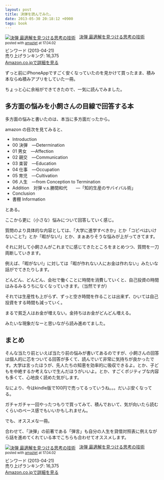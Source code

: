 ```yaml
---
layout: post
title: 決弾を読んでみた。
date: 2013-05-30 20:18:12 +0900
tags: book
---
```

<div class="amazlet-box" style="margin-bottom:0px;"><div class="amazlet-image" style="float:left;margin:0px 12px 1px 0px;"><a href="http://www.amazon.co.jp/exec/obidos/ASIN/B00CHRPZ5O/almond-milk-22/ref=nosim/" name="amazletlink" target="_blank"><img src="https://images-fe.ssl-images-amazon.com/images/I/516Ku8h5AIL._SL160_.jpg" alt="決弾 最適解を見つける思考の技術" style="border: none;" /></a></div><div class="amazlet-info" style="line-height:120%; margin-bottom: 10px"><div class="amazlet-name" style="margin-bottom:10px;line-height:120%"><a href="http://www.amazon.co.jp/exec/obidos/ASIN/B00CHRPZ5O/almond-milk-22/ref=nosim/" name="amazletlink" target="_blank">決弾 最適解を見つける思考の技術</a><div class="amazlet-powered-date" style="font-size:80%;margin-top:5px;line-height:120%">posted with <a href="http://www.amazlet.com/" title="amazlet" target="_blank">amazlet</a> at 17.04.02</div></div><div class="amazlet-detail">ビンワード (2013-04-21)<br />売り上げランキング: 16,375<br /></div><div class="amazlet-sub-info" style="float: left;"><div class="amazlet-link" style="margin-top: 5px"><a href="http://www.amazon.co.jp/exec/obidos/ASIN/B00CHRPZ5O/almond-milk-22/ref=nosim/" name="amazletlink" target="_blank">Amazon.co.jpで詳細を見る</a></div></div></div><div class="amazlet-footer" style="clear: left"></div></div>

ずっと前にiPhoneAppですごく安くなっていたのを見かけて買ったまま、積み本ならぬ積みアプリをしていた一冊。

ちょっと心に余裕ができてきたので、一気に読んでみました。

## 多方面の悩みを小飼さんの目線で回答する本

多方面の悩みと書いたのは、本当に多方面だったから。

amazon の目次を見てみると、

- Introduction
- 00 決弾　―Determination
- 01 男女　―Affection
- 02 親交　―Communication
- 03 楽習　―Education
- 04 仕事　―Occupation
- 05 育児　―Cultivation
- 06 人生　―from Conception to Termination
- Addition　対弾 v.s.勝間和代　　―「知的生産のサバイバル術」
- Conclusion
- 書棚 Information

とある。

ここから更に（小さな）悩みについて回答していく感じ。


質問のより具体的な内容としては、「大学に進学すべきか」とか「コピペはいけないこと?」とか「暇がない!」とか、まぁありそうな悩みが上がってきてます。

それに対して小飼さんがこれまでに感じてきたところをまとめつつ、質問を一刀両断していきます。

例えば、「暇がない!」に対しては「暇が作れない人にお金は作れない」みたいな話がでてきたりします。

どんどん、どんどん、会社で働くことに時間を消費していくと、自己投資の時間はみるみるうちになくなっていきます。（当然ですが）

それでは生産性も上がらず、ずっと空き時間を作ることは出来ず、ひいては自己投資をする時間も減っていく。

まるで貧乏人はお金が増えない。金持ちはお金がどんどん増える。

みたいな現象だなーと思いながら読み進めてました。

## まとめ

そんな当たり前といえば当たり前の悩みが書いてあるのですが、小飼さんの回答は個人的に芯をついてる回答が多くて、読んでいて非常に気持ちが良かったです。大学は言ったほうが、先人たちの知恵を効率的に吸収できるよ。とか、子どもを中絶するか考えないで生んだほうがいいよ。とか、すごくポジティブな内容も多くて、心地良く読めた気がします。


なにより、今はkindle版で100円で売ってるっていうね。。。だいぶ安くなってる。

ガチャガチャ一回やったつもりで買ってみて、積んでおいて、気が向いたら読むくらいのペース感でもいいかもしれません。

でも、オススメな一冊。


合わせて、「決弾」の前著である「弾言」も自分の人生を貸借対照表に例えながら話を進めてくれている本でこちらも合わせてオススメします。


<div class="amazlet-box" style="margin-bottom:0px;"><div class="amazlet-image" style="float:left;margin:0px 12px 1px 0px;"><a href="http://www.amazon.co.jp/exec/obidos/ASIN/B00CHRPZ5O/almond-milk-22/ref=nosim/" name="amazletlink" target="_blank"><img src="https://images-fe.ssl-images-amazon.com/images/I/516Ku8h5AIL._SL160_.jpg" alt="決弾 最適解を見つける思考の技術" style="border: none;" /></a></div><div class="amazlet-info" style="line-height:120%; margin-bottom: 10px"><div class="amazlet-name" style="margin-bottom:10px;line-height:120%"><a href="http://www.amazon.co.jp/exec/obidos/ASIN/B00CHRPZ5O/almond-milk-22/ref=nosim/" name="amazletlink" target="_blank">決弾 最適解を見つける思考の技術</a><div class="amazlet-powered-date" style="font-size:80%;margin-top:5px;line-height:120%">posted with <a href="http://www.amazlet.com/" title="amazlet" target="_blank">amazlet</a> at 17.04.02</div></div><div class="amazlet-detail">ビンワード (2013-04-21)<br />売り上げランキング: 16,375<br /></div><div class="amazlet-sub-info" style="float: left;"><div class="amazlet-link" style="margin-top: 5px"><a href="http://www.amazon.co.jp/exec/obidos/ASIN/B00CHRPZ5O/almond-milk-22/ref=nosim/" name="amazletlink" target="_blank">Amazon.co.jpで詳細を見る</a></div></div></div><div class="amazlet-footer" style="clear: left"></div></div>
